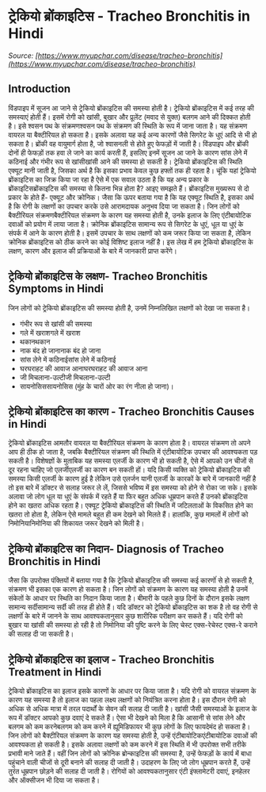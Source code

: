 # ट्रेकियो ब्रोंकाइटिस - Tracheo Bronchitis in Hindi
_Source: [https://www.myupchar.com/disease/tracheo-bronchitis](https://www.myupchar.com/disease/tracheo-bronchitis)_

## Introduction
विंडपाइप में सूजन आ जाने से ट्रेकियो ब्रोंकाइटिस की समस्या होती है। ट्रेकियो ब्रोंकाइटिस में कई तरह की समस्याएं होती हैं। इसमें रोगी को खांसी, बुखार और प्रूलेंट (मवाद से युक्त) बलगम आने की दिक्कत होती है। इसे श्वसन पथ के संक्रमणश्वसन पथ के संक्रमण की स्थिति के रूप में जाना जाता है। यह संक्रमण वायरल या बैक्टीरियल हो सकता है। इसके अलावा यह कई अन्य कारणों जैसे सिगरेट के धुएं आदि से भी हो सकता है। ब्रोंकी वह वायुमार्ग होता है, जो श्वासनली से होते हुए फेफड़ों में जाती है। विंडपाइप और ब्रोंकी दोनों ही फेफड़ों तक हवा ले जाने का कार्य करती हैं, इसलिए इनमें सूजन आ जाने के कारण सांस लेने में कठिनाई और गंभीर रूप से खांसीखांसी आने की समस्या हो सकती है। ट्रेकियो ब्रोंकाइटिस की स्थिति एक्यूट मानी जाती है, जिसका अर्थ है कि इसका प्रभाव केवल कुछ हफ्तों तक ही रहता है।
चूंकि यहां ट्रेकियो ब्रोंकाइटिस का जिक्र किया जा रहा है ऐसे में एक सवाल उठता है कि यह अन्य प्रकार के ब्रोंकाइटिसब्रोंकाइटिस की समस्या से कितना भिन्न होता है? आइए समझते हैं। ब्रोंकाइटिस मुख्यरूप से दो प्रकार के होते हैं- एक्यूट और क्रोनिक। जैसा कि ऊपर बताया गया है कि यह एक्यूट स्थिति है, इसका अर्थ है कि रोगी के लक्षणों का उपचार करके उसे आरामदायक अनुभव दिया जा सकता है। जिन लोगों को बैक्टीरियल संक्रमणबैक्टीरियल संक्रमण के कारण यह समस्या होती है, उनके इलाज के लिए एंटीबायोटिक दवाओं को प्रयोग में लाया जाता है।
क्रोनिक ब्रोंकाइटिस सामान्य रूप से सिगरेट के धुएं, धूल या धुएं के संपर्क में आने के कारण होती है। इसमें उपचार के साथ लक्षणों को कम जरूर किया जा सकता है, लेकिन क्रोनिक ब्रोंकाइटिस को ठीक करने का कोई विशिष्ट इलाज नहीं है।
इस लेख में हम ट्रेकियो ब्रोंकाइटिस के लक्षण, कारण और इलाज की प्रक्रियाओं के बारे में जानकारी प्राप्त करेंगे।

## ट्रेकियो ब्रोंकाइटिस के लक्षण- Tracheo Bronchitis Symptoms in Hindi
जिन लोगों को ट्रेकियो ब्रोंकाइटिस की समस्या होती है, उनमें निम्नलिखित लक्षणों को देखा जा सकता है।
- गंभीर रूप से खांसी की समस्या
- गले में खराशगले में खराश
- थकानथकान
- नाक बंद हो जानानाक बंद हो जाना
- सांस लेने में कठिनाईसांस लेने में कठिनाई
- घरघराहट की आवाज आनाघरघराहट की आवाज आना
- जी मिचलाना-उल्टीजी मिचलाना-उल्टी
- सायनोसिससायनोसिस (मुंह के चारों ओर का रंग नीला हो जाना)।

## ट्रेकियो ब्रोंकाइटिस का कारण - Tracheo Bronchitis Causes in Hindi
ट्रेकियो ब्रोंकाइटिस आमतौर वायरल या बैक्टीरियल संक्रमण के कारण होता है। वायरल संक्रमण तो अपने आप ही ठीक हो जाता है, जबकि बैक्टीरियल संक्रमण की स्थिति में एंटीबायोटिक उपचार की आवश्यकता पड़ सकती है। विशेषज्ञों के मुताबिक यह समस्या एलर्जी के कारण भी हो सकती है, ऐसे में आपको उन चीजों से दूर रहना चाहिए जो एलर्जीएलर्जी का कारण बन सकती हों। यदि किसी व्यक्ति को ट्रेकियो ब्रोंकाइटिस की समस्या किसी एलर्जी के कारण हुई है लेकिन उसे एलर्जन यानी एलर्जी के कारकों के बारे में जानकारी नहीं है तो इस बारे में डॉक्टर से सलाह जरूर ले लें, जिससे ​भविष्य में इस समस्या को होने से रोका जा सके।
इसके अलावा जो लोग धूल या धुएं के संपर्क में रहते हैं या फिर बहुत अधिक धूम्रपान करते हैं उनको ब्रोंकाइटिस होने का खतरा अधिक रहता है। एक्यूट ट्रेकियो ब्रोंकाइटिस की स्थि​ति में जटिलताओं के विकसित होने का खतरा तो होता है, लेकिन ऐसे मामले बहुत ही कम देखने को मिलते हैं। हालांकि, कुछ मामलों में लोगों को निमोनियानिमोनिया की शिकायत जरूर देखने को मिली है।

## ट्रेकियो ब्रोंकाइटिस का निदान- Diagnosis of Tracheo Bronchitis in Hindi
जैसा कि उपरोक्त पंक्तियों में बताया गया है कि ट्रेकियो ब्रोंकाइटिस की समस्या कई कारणोंं से हो सकती है, संक्रमण भी इसका एक कारण हो सकता है। जिन लोगों को संक्रमण के कारण यह समस्या होती है उनमें संकेतों के आधार पर स्थिति का निदान किया जाता है। बीमारी के पहले कुछ दिनों के दौरान इसके लक्षण सामान्य सर्दीसामान्य सर्दी की तरह ही होते हैं।
यदि डॉक्टर को ट्रेकियो ब्रोंकाइटिस का शक है तो वह रोगी से लक्षणोंं के बारे में जानने के साथ आवश्यकतानुसार कुछ शारीरिक परीक्षण कर सकते हैं। यदि रोगी को बुखार या खांसी की समस्या हो रही है तो निमोनिया की पुष्टि करने के लिए चेस्ट एक्स-रेचेस्ट एक्स-रे कराने की सलाह दी जा सकती है।

## ट्रेकियो ब्रोंकाइटिस का इलाज - Tracheo Bronchitis Treatment in Hindi
ट्रेकियो ब्रोंकाइटिस का इलाज इसके कारणों के आधार पर किया जाता है। यदि रोगी को वायरल संक्रमण के कारण यह समस्या है तो इलाज का पहला लक्ष्य लक्षणों को नियंत्रित करना होता है। इस दौरान रोगी को अधिक से अधिक मात्रा में तरल पदार्थों के सेवन की सलाह दी जाती है। खांसी जैसी समस्याओं के इलाज के रूप में डॉक्टर आपको कुछ दवाएं दे सकते हैं। ऐसा भी देखने को मिला है कि आसानी से सांस लेने और बलगम को कम करनेबलगम को कम करने में ह्यूमिडिफायर भी कुछ लोगों के लिए फायदेमंद हो सकता है।
जिन लोगों को बैक्टीरियल संक्रमण के कारण यह समस्या होती है, उन्हें एंटीबायोटिकएंटीबायोटिक दवाओं की आवश्यकता हो सकती है। इसके अलावा लक्षणों को कम करने में इस स्थिति में भी उपरोक्त सभी तरीके प्रभावी माने जाते हैं।
वहीं जिन लोगों को क्रोनिक ब्रोन्काइटिस की समस्या है, उन्हें फेफड़ों के कार्य में बाधा पहुंचाने वाली चीजों से दूरी बनाने की सलाह दी जाती है। उदाहरण के लिए जो लोग धूम्रपान करते हैं, उन्हें तुरंत धूम्रपान छोड़ने की सलाह दी जाती है। रोगियों को आवश्यकतानुसार एंटी इंफ्लामेटरी दवाएं, इनहेलर और ऑक्सीजन भी दिया जा सकता है।

